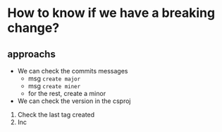 # How to know if we have a breaking change?


## approachs

* We can check the commits messages
  * msg `create major`
  * msg `create miner`
  * for the rest, create a minor
* We can check the version in the csproj

1. Check the last tag created
2. Inc